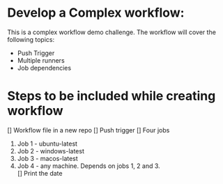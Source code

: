 # Develop a Complex workflow:
This is a complex workflow demo challenge. The workflow will cover the following topics:
- Push Trigger
- Multiple runners
- Job dependencies

# Steps to be included while creating workflow
[] Workflow file in a new repo
[] Push trigger
[] Four jobs
  1. Job 1 - ubuntu-latest
  2. Job 2 - windows-latest
  3. Job 3 - macos-latest
  4. Job 4 - any machine. Depends on jobs 1, 2 and 3.  
[] Print the date
